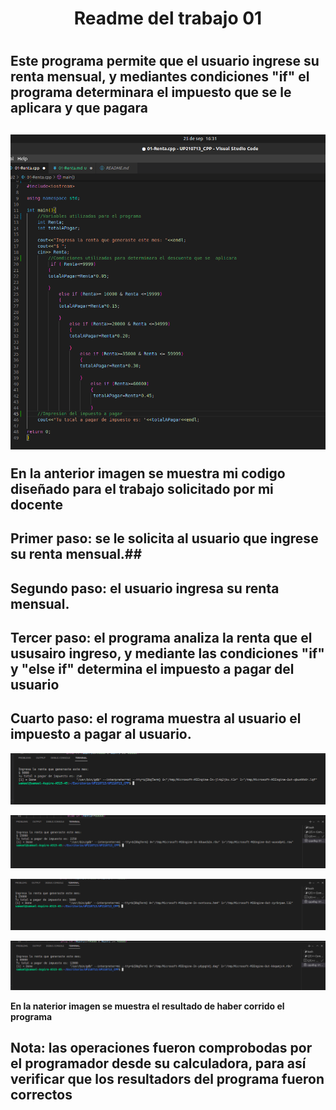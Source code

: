 <h1 align=center>Readme del trabajo 01<h1>

<h2>Este programa permite que el usuario ingrese su renta mensual, y mediantes condiciones "if" el programa determinara el impuesto que se le aplicara y que pagara<h2>

![Codigo de programa](imagenes/Imagen1.png)

**En la anterior imagen se muestra mi codigo diseñado para el trabajo solicitado por mi docente**

## Primer paso: se le solicita al usuario que ingrese su renta mensual.##
## Segundo paso: el usuario ingresa su renta mensual. ##
## Tercer paso: el programa analiza la renta que el ususairo ingreso, y mediante las condiciones "if" y "else if" determina el impuesto a pagar del usuario ##
## Cuarto paso: el rograma muestra al usuario el impuesto a pagar al usuario. ##

![Corrida de programa1](imagenes/CorridaDePrograma0.png)

![Corrida de programa2](imagenes/CorridaDePrograma.png)

![Corrida de programa3](imagenes/CorridaDePrograma1.png)

![Corrida de programa4](imagenes/CorridaDePrograma2.png)

**En la naterior imagen se muestra el resultado de haber corrido el programa**

<h2> Nota: las operaciones fueron comprobodas por el programador desde su calculadora, para así verificar que los resultadors del programa fueron correctos<h2>